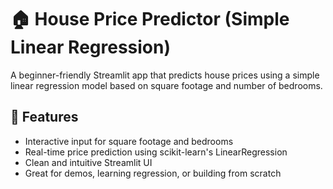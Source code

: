 # 🏠 House Price Predictor (Simple Linear Regression)

A beginner-friendly Streamlit app that predicts house prices using a simple linear regression model based on square footage and number of bedrooms.

## 🚀 Features
- Interactive input for square footage and bedrooms
- Real-time price prediction using scikit-learn's LinearRegression
- Clean and intuitive Streamlit UI
- Great for demos, learning regression, or building from scratch

